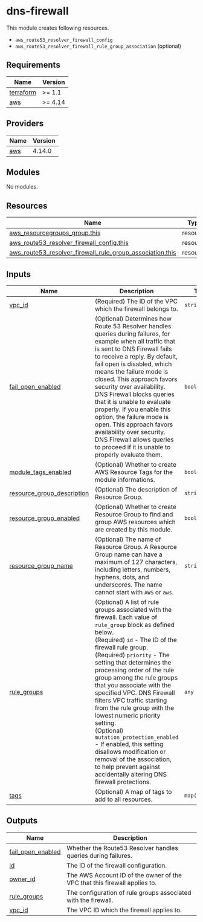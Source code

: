 # dns-firewall

This module creates following resources.

- `aws_route53_resolver_firewall_config`
- `aws_route53_resolver_firewall_rule_group_association` (optional)

<!-- BEGINNING OF PRE-COMMIT-TERRAFORM DOCS HOOK -->
## Requirements

| Name | Version |
|------|---------|
| <a name="requirement_terraform"></a> [terraform](#requirement\_terraform) | >= 1.1 |
| <a name="requirement_aws"></a> [aws](#requirement\_aws) | >= 4.14 |

## Providers

| Name | Version |
|------|---------|
| <a name="provider_aws"></a> [aws](#provider\_aws) | 4.14.0 |

## Modules

No modules.

## Resources

| Name | Type |
|------|------|
| [aws_resourcegroups_group.this](https://registry.terraform.io/providers/hashicorp/aws/latest/docs/resources/resourcegroups_group) | resource |
| [aws_route53_resolver_firewall_config.this](https://registry.terraform.io/providers/hashicorp/aws/latest/docs/resources/route53_resolver_firewall_config) | resource |
| [aws_route53_resolver_firewall_rule_group_association.this](https://registry.terraform.io/providers/hashicorp/aws/latest/docs/resources/route53_resolver_firewall_rule_group_association) | resource |

## Inputs

| Name | Description | Type | Default | Required |
|------|-------------|------|---------|:--------:|
| <a name="input_vpc_id"></a> [vpc\_id](#input\_vpc\_id) | (Required) The ID of the VPC which the firewall belongs to. | `string` | n/a | yes |
| <a name="input_fail_open_enabled"></a> [fail\_open\_enabled](#input\_fail\_open\_enabled) | (Optional) Determines how Route 53 Resolver handles queries during failures, for example when all traffic that is sent to DNS Firewall fails to receive a reply. By default, fail open is disabled, which means the failure mode is closed. This approach favors security over availability. DNS Firewall blocks queries that it is unable to evaluate properly. If you enable this option, the failure mode is open. This approach favors availability over security. DNS Firewall allows queries to proceed if it is unable to properly evaluate them. | `bool` | `false` | no |
| <a name="input_module_tags_enabled"></a> [module\_tags\_enabled](#input\_module\_tags\_enabled) | (Optional) Whether to create AWS Resource Tags for the module informations. | `bool` | `true` | no |
| <a name="input_resource_group_description"></a> [resource\_group\_description](#input\_resource\_group\_description) | (Optional) The description of Resource Group. | `string` | `"Managed by Terraform."` | no |
| <a name="input_resource_group_enabled"></a> [resource\_group\_enabled](#input\_resource\_group\_enabled) | (Optional) Whether to create Resource Group to find and group AWS resources which are created by this module. | `bool` | `true` | no |
| <a name="input_resource_group_name"></a> [resource\_group\_name](#input\_resource\_group\_name) | (Optional) The name of Resource Group. A Resource Group name can have a maximum of 127 characters, including letters, numbers, hyphens, dots, and underscores. The name cannot start with `AWS` or `aws`. | `string` | `""` | no |
| <a name="input_rule_groups"></a> [rule\_groups](#input\_rule\_groups) | (Optional) A list of rule groups associated with the firewall. Each value of `rule_group` block as defined below.<br>    (Required) `id` - The ID of the firewall rule group.<br>    (Required) `priority` - The setting that determines the processing order of the rule group among the rule groups that you associate with the specified VPC. DNS Firewall filters VPC traffic starting from the rule group with the lowest numeric priority setting.<br>    (Optional) `mutation_protection_enabled` - If enabled, this setting disallows modification or removal of the association, to help prevent against accidentally altering DNS firewall protections. | `any` | `[]` | no |
| <a name="input_tags"></a> [tags](#input\_tags) | (Optional) A map of tags to add to all resources. | `map(string)` | `{}` | no |

## Outputs

| Name | Description |
|------|-------------|
| <a name="output_fail_open_enabled"></a> [fail\_open\_enabled](#output\_fail\_open\_enabled) | Whether the Route53 Resolver handles queries during failures. |
| <a name="output_id"></a> [id](#output\_id) | The ID of the firewall configuration. |
| <a name="output_owner_id"></a> [owner\_id](#output\_owner\_id) | The AWS Account ID of the owner of the VPC that this firewall applies to. |
| <a name="output_rule_groups"></a> [rule\_groups](#output\_rule\_groups) | The configuration of rule groups associated with the firewall. |
| <a name="output_vpc_id"></a> [vpc\_id](#output\_vpc\_id) | The VPC ID which the firewall applies to. |
<!-- END OF PRE-COMMIT-TERRAFORM DOCS HOOK -->
